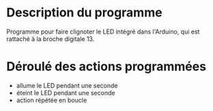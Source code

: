 # Description du programme

Programme pour faire clignoter le LED intégré dans l'Arduino, qui est rattaché à la broche digitale 13.

# Déroulé des actions programmées
  - allume le LED pendant une seconde
  - éteint le LED pendant une seconde
  - action répétée en boucle
